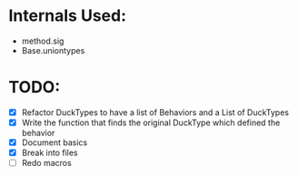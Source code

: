 # Internals Used:
- method.sig
- Base.uniontypes

# TODO:
- [X] Refactor DuckTypes to have a list of Behaviors and a List of DuckTypes 
- [X] Write the function that finds the original DuckType which defined the behavior
- [X] Document basics
- [X] Break into files
- [ ] Redo macros
